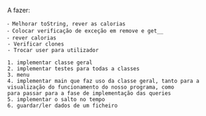 A fazer: 
```
⁃ Melhorar toString, rever as calorias
⁃ Colocar verificação de exceção em remove e get__ 
⁃ rever calorias
- Verificar clones
- Trocar user para utilizador
```

    1. implementar classe geral
    2. implementar testes para todas a classes
    3. menu
    4. implementar main que faz uso da classe geral, tanto para a visualização do funcionamento do nosso programa, como
    para passar para a fase de implementação das queries
    5. implementar o salto no tempo
    6. guardar/ler dados de um ficheiro
